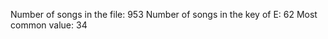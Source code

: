 <!-- Output -->

Number of songs in the file: 953
Number of songs in the key of E: 62
Most common value: 34